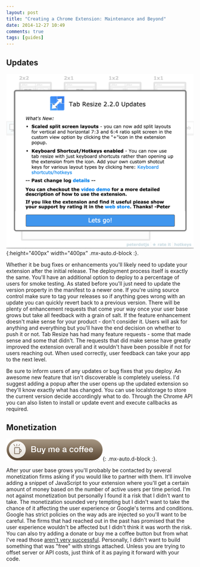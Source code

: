 ```yaml
---
layout: post
title: "Creating a Chrome Extension: Maintenance and Beyond"
date: 2014-12-27 10:49
comments: true
tags: [guides]
---
```


## Updates

![Extension update](/assets/img/extensionUpdate.png){:height="400px" width="400px" .mx-auto.d-block :}.

Whether it be bug fixes or enhancements you'll likely need to update your extension after the initial release. The deployment process itself is exactly the same. You'll have an additional option to deploy to a percentage of users for smoke testing. As stated before you'll just need to update the version property in the manifest to a newer one. If you're using source control make sure to tag your releases so if anything goes wrong with an update you can quickly revert back to a previous version. There will be plenty of enhancement requests that come your way once your user base grows but take all feedback with a grain of salt. If the feature enhancement doesn't make sense for your product - don't consider it. Users will ask for anything and everything but you'll have the end decision on whether to push it or not. Tab Resize has had many feature requests - some that made sense and some that didn't. The requests that did make sense have greatly improved the extension overall and it wouldn't have been possible if not for users reaching out. When used correctly, user feedback can take your app to the next level.

Be sure to inform users of any updates or bug fixes that you deploy. An awesome new feature that isn't discoverable is completely useless. I'd suggest adding a popup after the user opens up the updated extension so they'll know exactly what has changed. You can use localstorage to store the current version decide accordingly what to do. Through the Chrome API you can also listen to install or update event and execute callbacks as required.


## Monetization

![Donations](/assets/img/buyMeCoffee.png){: .mx-auto.d-block :}.

After your user base grows you'll probably be contacted by several monetization firms asking if you would like to partner with them. It'll involve adding a snippet of JavaScript to your extension where you'll get a certain amount of money based on the number of active users per time period. I'm not against monetization but personally I found it a risk that I didn't want to take. The monetization sounded very tempting but I didn't want to take the chance of it affecting the user experience or Google's terms and conditions. Google has strict policies on the way ads are injected so you'll want to be careful. The firms that had reached out in the past has promised that the user experience wouldn't be affected but I didn't think it was worth the risk. You can also try adding a donate or buy me a coffee button but from what I've read those [aren't very successful][1]. Personally, I didn't want to build something that was "free" with strings attached. Unless you are trying to offset server or API costs, just think of it as paying it forward with your code.

[1]: http://bloggerabroad.com/donate-button-blog "Why a Donate Button Will Hurt Your Blog"